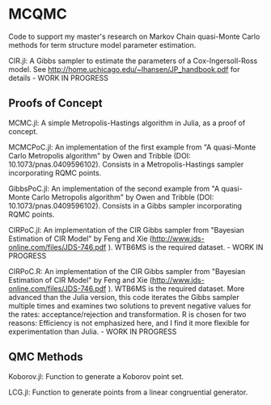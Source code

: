 # MCQMC
Code to support my master's research on Markov Chain quasi-Monte Carlo methods for term structure model parameter estimation.

CIR.jl: A Gibbs sampler to estimate the parameters of a Cox-Ingersoll-Ross model. See http://home.uchicago.edu/~lhansen/JP_handbook.pdf for details - WORK IN PROGRESS

## Proofs of Concept
MCMC.jl: A simple Metropolis-Hastings algorithm in Julia, as a proof of concept.

MCMCPoC.jl: An implementation of the first example from "A quasi-Monte Carlo Metropolis algorithm" by Owen and Tribble (DOI: 10.1073/pnas.0409596102). Consists in a Metropolis-Hastings sampler incorporating RQMC points.

GibbsPoC.jl: An implementation of the second example from "A quasi-Monte Carlo Metropolis algorithm" by Owen and Tribble (DOI: 10.1073/pnas.0409596102). Consists in a Gibbs sampler incorporating RQMC points.

CIRPoC.jl: An implementation of the CIR Gibbs sampler from "Bayesian Estimation of CIR Model" by Feng and Xie (http://www.jds-online.com/files/JDS-746.pdf ). WTB6MS is the required dataset. - WORK IN PROGRESS

CIRPoC.R: An implementation of the CIR Gibbs sampler from "Bayesian Estimation of CIR Model" by Feng and Xie (http://www.jds-online.com/files/JDS-746.pdf ). WTB6MS is the required dataset. More advanced than the Julia version, this code iterates the Gibbs sampler multiple times and examines two solutions to prevent negative values for the rates: acceptance/rejection and transformation. R is chosen for two reasons: Efficiency is not emphasized here, and I find it more flexible for experimentation than Julia. - WORK IN PROGRESS

## QMC Methods
Koborov.jl: Function to generate a Koborov point set.

LCG.jl: Function to generate points from a linear congruential generator.